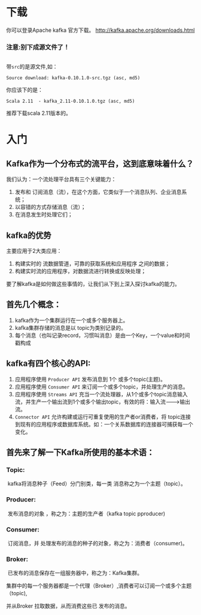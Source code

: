 # 下载

你可以登录Apache kafka 官方下载。
<http://kafka.apache.org/downloads.html>

### 注意:别下成源文件了！

```c#

```



带`src`的是源文件,如：

```
Source download: kafka-0.10.1.0-src.tgz (asc, md5)
```

你应该下的是：

```
Scala 2.11  - kafka_2.11-0.10.1.0.tgz (asc, md5)
```

推荐下载scala 2.11版本的。

# 入门

## Kafka作为一个分布式的流平台，这到底意味着什么？

  我们认为：一个流处理平台具有三个关键能力：

1. 发布和 订阅消息（流），在这个方面，它类似于一个消息队列、企业消息系统；
2. 以容错的方式存储消息（流）；
3. 在消息发生时处理它们；

## kafka的优势

主要应用于2大类应用：

1. 构建实时的 流数据管道，可靠的获取系统和应用程序 之间的数据；
2. 构建实时流的应用程序，对数据流进行转换或反映处理；

要了解kafka是如何做这些事情的，让我们从下到上深入探讨kafka的能力。

## 首先几个概念：

1. kafka作为一个集群运行在一个或多个服务器上。
2. kafka集群存储的消息是以 topic为类别记录的。
3. 每个消息（也叫记录record，习惯叫消息）是由一个Key，一个value和时间戳构成

## kafka有四个核心的API:

1. 应用程序使用 `Producer API`  发布消息到 1个 或多个topic(主题)。
2. 应用程序使用 `Consumer API` 来订阅一个或多个topic，并处理生产的消息。
3. 应用程序使用 `Streams API` 充当一个流处理器，从1个或多个topic消息输入流，并生产一个输出流到1个或多个输出topic，有效的将：输入流--->输出流。
4. `Connector API` 允许构建或运行可重复使用的生产者or消费者，将 topic连接到现有的应用程序或数据库系统。如：一个关系数据库的连接器可捕获每一个变化。

## 首先来了解一下Kafka所使用的基本术语：

### Topic:

​	kafka将消息种子（Feed）分门别类，每一类 消息称之为一个主题（topic）。

### Producer:

​	发布消息的对象 ，称之为：主题的生产者（kafka topic pproducer)

### Consumer:

​	订阅消息，并 处理发布的消息的种子的对象，称之为：消费者（consumer)。

### Broker:

​	已发布的消息保存在一组服务器中，称之为：Kafka集群。

集群中的每一个服务器都是一个代理（Broker）,消费者可以订阅一个或多个主题（topic),

并从Broker 拉取数据，从而消费这些已 发布的消息。

